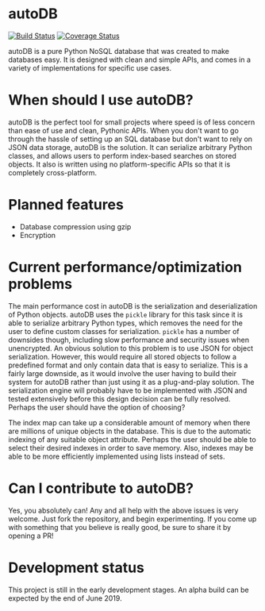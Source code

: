 # autoDB
[![Build Status](https://travis-ci.com/JonathanVusich/autodb.svg?branch=master)](https://travis-ci.com/JonathanVusich/autodb)
[![Coverage Status](https://coveralls.io/repos/github/JonathanVusich/autodb/badge.svg?branch=master&kill_cache=1)](https://coveralls.io/github/JonathanVusich/autodb?branch=master&kill_cache=1)

autoDB is a pure Python NoSQL database that was created to make databases easy. It is designed with clean and simple APIs, and comes in a variety of implementations for specific use cases.

# When should I use autoDB?
autoDB is the perfect tool for small projects where speed is of less concern than ease of use and clean, Pythonic APIs. 
When you don't want to go through the hassle of setting up an SQL database but don't want to rely on JSON data storage, autoDB is the solution. It can serialize arbitrary Python classes, and allows users to perform index-based searches on stored objects. It also is written using no platform-specific APIs so that it is completely cross-platform.

# Planned features
- Database compression using gzip
- Encryption

# Current performance/optimization problems
The main performance cost in autoDB is the serialization and deserialization of Python objects. autoDB uses the `pickle` library for this task since it is able to serialize arbitrary Python types, which removes the need for the user to define custom classes for serialization. `pickle` has a number of downsides though, including slow performance and security issues when unencrypted. An obvious solution to this problem is to use JSON for object serialization. However, this would require all stored objects to follow a predefined format and only contain data that is easy to serialize. This is a fairly large downside, as it would involve the user having to build their system for autoDB rather than just using it as a plug-and-play solution. The serialization engine will probably have to be implemented with JSON and tested extensively before this design decision can be fully resolved. Perhaps the user should have the option of choosing?

The index map can take up a considerable amount of memory when there are millions of unique objects in the database. This is due to the automatic indexing of any suitable object attribute. Perhaps the user should be able to select their desired indexes in order to save memory. Also, indexes may be able to be more efficiently implemented using lists instead of sets.

# Can I contribute to autoDB?
Yes, you absolutely can! Any and all help with the above issues is very welcome. Just fork the repository, and begin experimenting. If you come up with something that you believe is really good, be sure to share it by opening a PR!

# Development status
This project is still in the early development stages. An alpha build can be expected by the end of June 2019.
